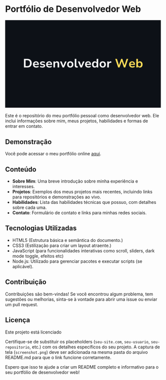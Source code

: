 # Portfólio de Desenvolvedor Web

![Descrição da Imagem](img/desenvolvedor-web.png)

Este é o repositório do meu portfólio pessoal como desenvolvedor web. Ele inclui informações sobre mim, meus projetos, habilidades e formas de entrar em contato.

## Demonstração

Você pode acessar o meu portfólio online [aqui](https://seu-site.com).

## Conteúdo

- **Sobre Mim**: Uma breve introdução sobre minha experiência e interesses.
- **Projetos**: Exemplos dos meus projetos mais recentes, incluindo links para repositórios e demonstrações ao vivo.
- **Habilidades**: Lista das habilidades técnicas que possuo, com detalhes sobre cada uma.
- **Contato**: Formulário de contato e links para minhas redes sociais.

## Tecnologias Utilizadas

- HTML5 (Estrutura básica e semântica do documento.)
- CSS3 (Estilização para criar um layout atraente.)
- JavaScript (para funcionalidades interativas como scroll, sliders, dark mode toggle, efeitos etc)
- Node.js: Utilizado para gerenciar pacotes e executar scripts (se aplicável).

## Contribuição
Contribuições são bem-vindas! Se você encontrou algum problema, tem sugestões ou melhorias, sinta-se à vontade para abrir uma issue ou enviar um pull request.

## Licença
Este projeto está licenciado

Certifique-se de substituir os placeholders (`seu-site.com`, `seu-usuario`, `seu-repositorio`, etc.) com os detalhes específicos do seu projeto. A captura de tela (`screenshot.png`) deve ser adicionada na mesma pasta do arquivo README.md para que o link funcione corretamente.

Espero que isso te ajude a criar um README completo e informativo para o seu portfólio de desenvolvedor web!

